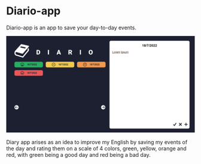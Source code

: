 # Diario-app

Diario-app is an app to save your day-to-day events.

![alt text](https://raw.githubusercontent.com/terquimocrio/diario-app/master/Screenshot.png)

Diary app arises as an idea to improve my English by saving my events of the day and rating them on a scale of 4 colors, green, yellow, orange and red, with green being a good day and red being a bad day.